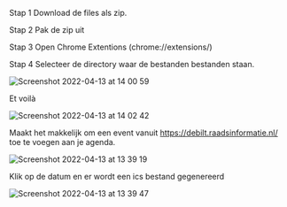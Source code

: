Stap 1  Download de files als zip.

Stap 2  Pak de zip uit

Stap 3  Open Chrome Extentions (chrome://extensions/)

Stap 4  Selecteer de directory waar de bestanden bestanden staan.

![Screenshot 2022-04-13 at 14 00 59](https://user-images.githubusercontent.com/14312145/163175581-45f188fa-f308-48ef-ba31-cc61aabc9a68.png)

Et voilà

![Screenshot 2022-04-13 at 14 02 42](https://user-images.githubusercontent.com/14312145/163175721-6d622641-76df-4ec2-8bf9-ac9515a0f3e4.png)

Maakt het makkelijk om een event vanuit https://debilt.raadsinformatie.nl/ toe te voegen aan je agenda.

![Screenshot 2022-04-13 at 13 39 19](https://user-images.githubusercontent.com/14312145/163174366-fcbb1ed6-d8a8-4c18-aeaf-031936a8bd73.png)

Klik op de datum en er wordt een ics bestand gegenereerd

![Screenshot 2022-04-13 at 13 39 47](https://user-images.githubusercontent.com/14312145/163174608-b8e155cf-1dd6-4cc0-a534-671702cdea1e.png)
